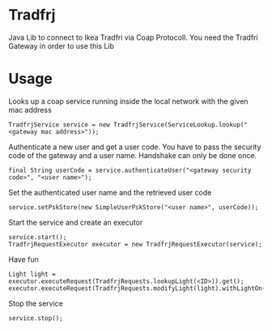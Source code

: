 # Tradfrj
Java Lib to connect to Ikea Tradfri via Coap Protocoll.
You need the Tradfri Gateway in order to use this Lib

# Usage

Looks up a coap service running inside the local network with the given mac address 

```
TradfrjService service = new TradfrjService(ServiceLookup.lookup("<gateway mac address>"));
```

Authenticate a new user and get a user code. You have to pass the security code of the gateway and a user name. Handshake can only be done once.

```
final String userCode = service.authenticateUser("<gateway security code>", "<user name>");
```

Set the authenticated user name and the retrieved user code

```
service.setPskStore(new SimpleUserPskStore("<user name>", userCode));

```

Start the service and create an executor

```
service.start();
TradfrjRequestExecutor executor = new TradfrjRequestExecutor(service);
```

Have fun

```
Light light = executor.executeRequest(TradfrjRequests.lookupLight(<ID>)).get();
executor.executeRequest(TradfrjRequests.modifyLight(light).withLightOn(true).withDimmer(245).withColor...);
```

Stop the service

```
service.stop();
```
